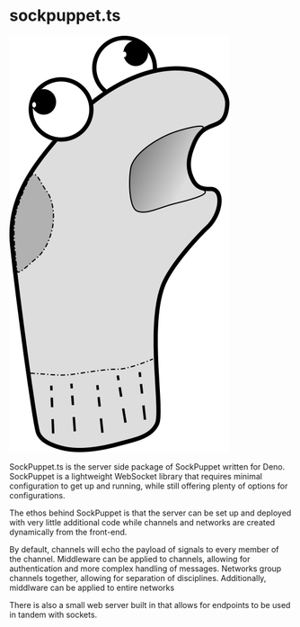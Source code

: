 # sockpuppet.ts

![img](https://github.com/BigBearBigBrain/sockpuppet.ts/raw/main/sockpuppet-logo.svg)

SockPuppet.ts is the server side package of SockPuppet written for Deno. SockPuppet is a lightweight WebSocket library that requires minimal configuration to get up and running, while still offering plenty of options for configurations.

The ethos behind SockPuppet is that the server can be set up and deployed with very little additional code while channels and networks are created dynamically from the front-end.

By default, channels will echo the payload of signals to every member of the channel. Middleware can be applied to channels, allowing for authentication and more complex handling of messages. Networks group channels together, allowing for separation of disciplines. Additionally, middlware can be applied to entire networks

There is also a small web server built in that allows for endpoints to be used in tandem with sockets.
